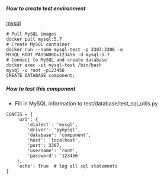 ##### How to create test environment
[mysql](https://hub.docker.com/_/mysql)

```
# Pull MySQL images
docker pull mysql:5.7
# Create MySQL container
docker run --name mysql-test -p 3307:3306 -e MYSQL_ROOT_PASSWORD=123456 -d mysql:5.7
# Connect to MySQL and create database
docker exec -it mysql-test /bin/bash
mysql -u root -p123456
CREATE DATABASE component;
```

##### How to test this component
- Fill in MySQL information to test/database/test_sql_utils.py
```
CONFIG = {
    'uri': {
        'dialect': 'mysql',
        'driver': 'pymysql',
        'database': 'component',
        'host': 'localhost',
        'port': 3307,
        'username': 'root',
        'password': '123456'
    },
    'echo': True  # log all sql statements
}
```
